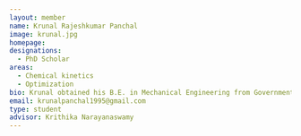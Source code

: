 ```yaml
---
layout: member
name: Krunal Rajeshkumar Panchal
image: krunal.jpg
homepage: 
designations: 
  - PhD Scholar
areas: 
  - Chemical kinetics
  - Optimization
bio: Krunal obtained his B.E. in Mechanical Engineering from Government Engineering College, Modasa, Gujarat in 2016. Thereafter, he obtained his M. Tech in Mechanical Engineering from Nirma Unirversity, Ahmedabad, Gujarat in 2018. His research topic focuses on optimization methods in combustion kinetics.
email: krunalpanchal1995@gmail.com 
type: student
advisor: Krithika Narayanaswamy
---
```


